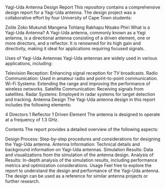 Yagi-Uda Antenna Design Report
This repository contains a comprehensive design report for a Yagi-Uda antenna. The design project was a collaborative effort by four University of Cape Town students:

Zolile Zoko
Mukundi Mangena
Tohlang Rakhapu
Ntsako Phiri
What is a Yagi-Uda Antenna?
A Yagi-Uda antenna, commonly known as a Yagi antenna, is a directional antenna consisting of a driven element, one or more directors, and a reflector. It is renowned for its high gain and directivity, making it ideal for applications requiring focused signals.

Uses of Yagi-Uda Antennas
Yagi-Uda antennas are widely used in various applications, including:

Television Reception: Enhancing signal reception for TV broadcasts.
Radio Communication: Used in amateur radio and point-to-point communication.
Wi-Fi Systems: Extending the range and improving the performance of wireless networks.
Satellite Communication: Receiving signals from satellites.
Radar Systems: Employed in radar systems for target detection and tracking.
Antenna Design
The Yagi-Uda antenna design in this report includes the following elements:

4 Directors
1 Reflector
1 Driven Element
The antenna is designed to operate at a frequency of 1.3 GHz.

Contents
The report provides a detailed overview of the following aspects:

Design Process: Step-by-step procedures and considerations for designing the Yagi-Uda antenna.
Antenna Information: Technical details and background information on Yagi-Uda antennas.
Simulation Results: Data and visualizations from the simulation of the antenna design.
Analysis of Results: In-depth analysis of the simulation results, including performance metrics and optimization considerations.
Usage
Feel free to explore the report to understand the design and performance of the Yagi-Uda antenna. The design can be used as a reference for similar antenna projects or further research.

